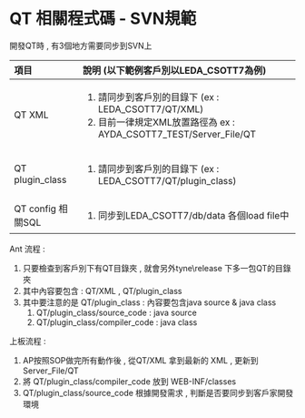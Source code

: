 # QT 相關程式碼 - SVN規範

開發QT時 , 有3個地方需要同步到SVN上 

<table>
  <thead>
    <tr>
      <th style="text-align:left">&#x9805;&#x76EE;</th>
      <th style="text-align:left">&#x8AAA;&#x660E; (&#x4EE5;&#x4E0B;&#x7BC4;&#x4F8B;&#x5BA2;&#x6236;&#x5225;&#x4EE5;LEDA_CSOTT7&#x70BA;&#x4F8B;)</th>
    </tr>
  </thead>
  <tbody>
    <tr>
      <td style="text-align:left">QT XML</td>
      <td style="text-align:left">
        <ol>
          <li>&#x8ACB;&#x540C;&#x6B65;&#x5230;&#x5BA2;&#x6236;&#x5225;&#x7684;&#x76EE;&#x9304;&#x4E0B;
            (ex : LEDA_CSOTT7/QT/XML)</li>
          <li>&#x76EE;&#x524D;&#x4E00;&#x5F8B;&#x898F;&#x5B9A;XML&#x653E;&#x7F6E;&#x8DEF;&#x5F91;&#x70BA;
            ex : AYDA_CSOTT7_TEST/Server_File/QT</li>
        </ol>
      </td>
    </tr>
    <tr>
      <td style="text-align:left">QT plugin_class</td>
      <td style="text-align:left">
        <p></p>
        <ol>
          <li>&#x8ACB;&#x540C;&#x6B65;&#x5230;&#x5BA2;&#x6236;&#x5225;&#x7684;&#x76EE;&#x9304;&#x4E0B;
            (ex : LEDA_CSOTT7/QT/plugin_class)</li>
        </ol>
      </td>
    </tr>
    <tr>
      <td style="text-align:left">QT config &#x76F8;&#x95DC;SQL</td>
      <td style="text-align:left">
        <ol>
          <li>&#x540C;&#x6B65;&#x5230;LEDA_CSOTT7/db/data &#x5404;&#x500B;load file&#x4E2D;</li>
        </ol>
      </td>
    </tr>
  </tbody>
</table>Ant 流程 :

1. 只要檢查到客戶別下有QT目錄夾 , 就會另外tyne\release 下多一包QT的目錄夾
2. 其中內容要包含 : QT/XML ,  QT/plugin\_class
3. 其中要注意的是 QT/plugin\_class : 內容要包含java source &  java class
   1. QT/plugin\_class/source\_code : java source
   2. QT/plugin\_class/compiler\_code : java class

上板流程 :

1. AP按照SOP做完所有動作後 , 從QT/XML 拿到最新的 XML , 更新到 Server\_File/QT
2. 將 QT/plugin\_class/compiler\_code 放到 WEB-INF/classes
3. QT/plugin\_class/source\_code 根據開發需求 , 判斷是否要同步到客戶家開發環境

